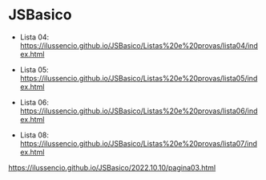# JSBasico

- Lista 04:
https://ilussencio.github.io/JSBasico/Listas%20e%20provas/lista04/index.html

- Lista 05:
https://ilussencio.github.io/JSBasico/Listas%20e%20provas/lista05/index.html

- Lista 06:
https://ilussencio.github.io/JSBasico/Listas%20e%20provas/lista06/index.html

- Lista 08:
https://ilussencio.github.io/JSBasico/Listas%20e%20provas/lista07/index.html


https://ilussencio.github.io/JSBasico/2022.10.10/pagina03.html

